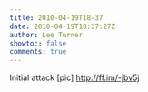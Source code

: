 ```yaml
---
title: 2010-04-19T18-37
date: 2010-04-19T18:37:27Z
author: Lee Turner
showtoc: false
comments: true
---
```


Initial attack [pic] http://ff.im/-jbv5j

